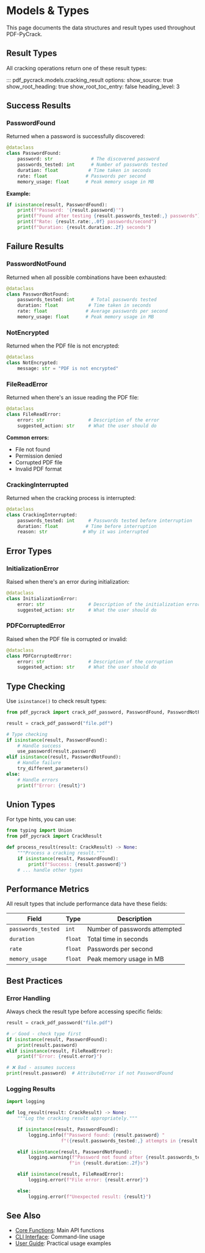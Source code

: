# Models & Types

This page documents the data structures and result types used throughout PDF-PyCrack.

## Result Types

All cracking operations return one of these result types:

::: pdf_pycrack.models.cracking_result
    options:
      show_source: true
      show_root_heading: true
      show_root_toc_entry: false
      heading_level: 3

## Success Results

### PasswordFound

Returned when a password is successfully discovered:

```python
@dataclass
class PasswordFound:
    password: str              # The discovered password
    passwords_tested: int      # Number of passwords tested
    duration: float           # Time taken in seconds
    rate: float              # Passwords per second
    memory_usage: float      # Peak memory usage in MB
```

**Example:**
```python
if isinstance(result, PasswordFound):
    print(f"Password: '{result.password}'")
    print(f"Found after testing {result.passwords_tested:,} passwords")
    print(f"Rate: {result.rate:,.0f} passwords/second")
    print(f"Duration: {result.duration:.2f} seconds")
```

## Failure Results

### PasswordNotFound

Returned when all possible combinations have been exhausted:

```python
@dataclass
class PasswordNotFound:
    passwords_tested: int      # Total passwords tested
    duration: float           # Time taken in seconds
    rate: float              # Average passwords per second
    memory_usage: float      # Peak memory usage in MB
```

### NotEncrypted

Returned when the PDF file is not encrypted:

```python
@dataclass
class NotEncrypted:
    message: str = "PDF is not encrypted"
```

### FileReadError

Returned when there's an issue reading the PDF file:

```python
@dataclass
class FileReadError:
    error: str                # Description of the error
    suggested_action: str     # What the user should do
```

**Common errors:**
- File not found
- Permission denied
- Corrupted PDF file
- Invalid PDF format

### CrackingInterrupted

Returned when the cracking process is interrupted:

```python
@dataclass
class CrackingInterrupted:
    passwords_tested: int     # Passwords tested before interruption
    duration: float          # Time before interruption
    reason: str             # Why it was interrupted
```

## Error Types

### InitializationError

Raised when there's an error during initialization:

```python
@dataclass
class InitializationError:
    error: str                # Description of the initialization error
    suggested_action: str     # What the user should do
```

### PDFCorruptedError

Raised when the PDF file is corrupted or invalid:

```python
@dataclass
class PDFCorruptedError:
    error: str                # Description of the corruption
    suggested_action: str     # What the user should do
```

## Type Checking

Use `isinstance()` to check result types:

```python
from pdf_pycrack import crack_pdf_password, PasswordFound, PasswordNotFound

result = crack_pdf_password("file.pdf")

# Type checking
if isinstance(result, PasswordFound):
    # Handle success
    use_password(result.password)
elif isinstance(result, PasswordNotFound):
    # Handle failure
    try_different_parameters()
else:
    # Handle errors
    print(f"Error: {result}")
```

## Union Types

For type hints, you can use:

```python
from typing import Union
from pdf_pycrack import CrackResult

def process_result(result: CrackResult) -> None:
    """Process a cracking result."""
    if isinstance(result, PasswordFound):
        print(f"Success: {result.password}")
    # ... handle other types
```

## Performance Metrics

All result types that include performance data have these fields:

| Field | Type | Description |
|-------|------|-------------|
| `passwords_tested` | `int` | Number of passwords attempted |
| `duration` | `float` | Total time in seconds |
| `rate` | `float` | Passwords per second |
| `memory_usage` | `float` | Peak memory usage in MB |

## Best Practices

### Error Handling

Always check the result type before accessing specific fields:

```python
result = crack_pdf_password("file.pdf")

# ✅ Good - check type first
if isinstance(result, PasswordFound):
    print(result.password)
elif isinstance(result, FileReadError):
    print(f"Error: {result.error}")

# ❌ Bad - assumes success
print(result.password)  # AttributeError if not PasswordFound
```

### Logging Results

```python
import logging

def log_result(result: CrackResult) -> None:
    """Log the cracking result appropriately."""

    if isinstance(result, PasswordFound):
        logging.info(f"Password found: {result.password} "
                    f"({result.passwords_tested:,} attempts in {result.duration:.2f}s)")

    elif isinstance(result, PasswordNotFound):
        logging.warning(f"Password not found after {result.passwords_tested:,} attempts "
                       f"in {result.duration:.2f}s")

    elif isinstance(result, FileReadError):
        logging.error(f"File error: {result.error}")

    else:
        logging.error(f"Unexpected result: {result}")
```

## See Also

- [Core Functions](core.md): Main API functions
- [CLI Interface](cli.md): Command-line usage
- [User Guide](../user-guide/library.md): Practical usage examples
